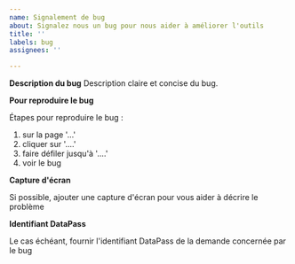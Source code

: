```yaml
---
name: Signalement de bug
about: Signalez nous un bug pour nous aider à améliorer l'outils
title: ''
labels: bug
assignees: ''

---
```


**Description du bug**
Description claire et concise du bug.

**Pour reproduire le bug**

Étapes pour reproduire le bug :

1. sur la page '...'
2. cliquer sur '....'
3. faire défiler jusqu'à '....'
4. voir le bug

**Capture d'écran**

Si possible, ajouter une capture d'écran pour vous aider à décrire le problème

**Identifiant DataPass**

Le cas échéant, fournir l'identifiant DataPass de la demande concernée par le bug
